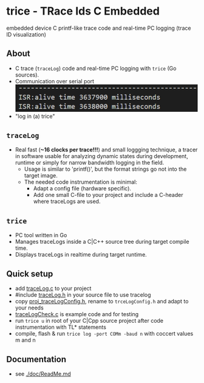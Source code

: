 # **trice** - **TR**ace **I**ds **C** **E**mbedded 
embedded device C printf-like trace code and real-time PC logging (trace ID visualization)

## About
- C trace (`traceLog`) code and real-time PC logging with `trice` (Go sources).
- Communication over serial port
  ![](./doc/README.media/life0.gif)
- "log in (a) trice"

## `traceLog`
- Real fast (**~16 clocks per trace!!!**) and small loggging technique, a tracer in software usable for analyzing dynamic states during development, runtime or simply for narrow bandwidth logging in the field.
  - Usage is similar to 'printf()', but the format strings go not into the target image.
  - The needed code instrumentation is minimal:
    - Adapt a config file (hardware specific).
    - Add one small C-file to your project and include a C-header where traceLogs are used.

## `trice`
- PC tool written in Go
- Manages traceLogs inside a C|C++ source tree during target compile time.
- Displays traceLogs in realtime during target runtime.

## Quick setup
- add [traceLog.c](./scrC/traceLog.c) to your project
- #include [traceLog.h](./scrC/traceLog.h) in your source file to use tracelog
- copy [proj_traceLogConfig.h](./scrC/proj_traceLogConfig.h), rename to `trceLogConfig.h` and adapt to your needs
- [traceLogCheck.c](./examples/traceLogDemoF030R8/Src/traceLogCheck.c) 
is example code and for testing
- run `trice u` in root of your C|Cpp source project after code instrumentation with TL* statements
- compile, flash & run `trice log -port COMm -baud n` with coccert values m and n

## Documentation
- see [./doc/ReadMe.md](./doc/ReadMe.md)
